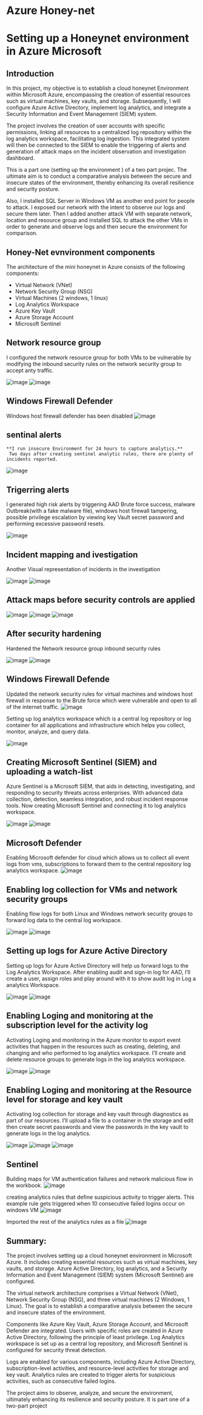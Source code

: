 # Azure Honey-net 
# Setting up a Honeynet environment in Azure Microsoft

## Introduction
 In this project, my objective is to establish a cloud honeynet Environment within Microsoft Azure, encompassing the creation of essential resources such as virtual machines, key vaults, and storage. Subsequently, I will configure Azure Active Directory, implement log analytics, and integrate a Security Information and Event Management (SIEM) system.

The project involves the creation of user accounts with specific permissions, linking all resources to a centralized log repository within the log analytics workspace, facilitating log ingestion. This integrated system will then be connected to the SIEM to enable the triggering of alerts and generation of attack maps on the incident observation and investigation dashboard.

This is a part one (setting up the environment ) of a two part projec. The ultimate aim is to conduct a comparative analysis between the secure and insecure states of the environment, thereby enhancing its overall resilience and security posture.

Also, I installed SQL Server in Windows VM as another end point for people to attack. I exposed our network with the intent to observe our logs and secure them later. Then I added     another attack VM with separate network, location and resource group and installed SQL to attack the other VMs in order to generate and observe logs and then secure the environment for comparison.


## Honey-Net evnvironment components
The architecture of the mini honeynet in Azure consists of the following components:

- Virtual Network (VNet)
- Network Security Group (NSG)
- Virtual Machines (2 windows, 1 linux)
- Log Analytics Workspace
- Azure Key Vault
- Azure Storage Account
- Microsoft Sentinel

## Network resource group
 I configured the network resource group for both VMs to be vulnerable by modifying the inbound security rules on the network security group to accept anty traffic. 
 
   ![image](https://github.com/dqoahmed/Web-Development/assets/156861134/092b7c80-9481-4a53-ac05-3e95ac6b17a2)
  ![image](https://github.com/dqoahmed/Web-Development/assets/156861134/581e5a81-b1e5-431c-aa79-6f1a3d9e9e4d)

  
 ## Windows Firewall Defender
   Windows host firewall defender has been disabled
  ![image](https://github.com/dqoahmed/Web-Development/assets/156861134/d82415c0-bc3f-4644-9eff-b8c0c8bfeeed)


## sentinal alerts
 	**I run insecure Environment for 24 hours to capture analytics.**
     Two days after creating sentinel analytic rules, there are plenty of incidents reported. 
 	
 ![image](https://github.com/dqoahmed/Web-Development/assets/156861134/e933f61e-e16f-4f31-aa1b-c6c8a2d86f79)

  
## Trigerring alerts

 I generated high risk alerts by triggering AAD Brute force success, malware Outbreak(with a fake malware file), windows host firewall tampering, possible privilege escalation by viewing key Vault secret password and performing excessive password resets.

  ![image](https://github.com/dqoahmed/Web-Development/assets/156861134/01e975e5-1ada-4edf-898b-dccde21d85ab)


## Incident mapping and ivestigation
 Another Visual representation of incidents in the investigation 
 
 ![image](https://github.com/dqoahmed/Web-Development/assets/156861134/81ef900b-44d9-4856-aa03-327854c554eb)
 ![image](https://github.com/dqoahmed/Web-Development/assets/156861134/16009069-f598-4aec-8f13-770ec66b4975)


## Attack maps before security controls are applied  

![image](https://github.com/dqoahmed/Web-Development/assets/156861134/5aa7ead7-4db9-463d-88f5-38c170b97d5b)
![image](https://github.com/dqoahmed/Web-Development/assets/156861134/f88a614f-fb98-4793-80c9-b3753ad37d09)
![image](https://github.com/dqoahmed/Web-Development/assets/156861134/a1c35147-6630-4cdc-8284-125926ae2cfa)


## After security hardening
Hardened the Network resource group inbound security rules

![image](https://github.com/dqoahmed/Web-Development/assets/156861134/095f5ae5-3720-429a-889f-6289261d35ed)
![image](https://github.com/dqoahmed/Web-Development/assets/156861134/e7473a73-a079-4e54-abf7-c0e7061517a1)

 ## Windows Firewall Defende
Updated the network security rules for virtual machines and windows host firewall in response to the Brute force which were vulnerable and open to all of the internet traffic.
![image](https://github.com/dqoahmed/Web-Development/assets/156861134/ba6e61f8-34b8-4ab2-a7af-9484e2215ed5)



  Setting up log analytics workspace which is a central log repository or log container for all applications and infrastructure which helps you collect, monitor, analyze, and query data.
  
  ![image](https://github.com/dqoahmed/Azure-Honey-Net-Proj/assets/156861134/f2f457b7-f45e-4e23-9c58-f56ecba0ee003f)

## Creating Microsoft Sentinel (SIEM) and uploading a watch-list

  Azure Sentinel is a Microsoft SIEM, that aids in detecting, investigating, and responding to security threats across enterprises. With advanced data collection, detection, seamless integration, and robust incident response tools.
  Now creating Microsoft Sentinel and connecting it to log analytics workspace. 

  ![image](https://github.com/dqoahmed/Azure-Honey-Net-Proj/assets/156861134/8986b80b-9ffb-4e91-8987-811cb1cec727)
  ![image](https://github.com/dqoahmed/Azure-Honey-Net-Proj/assets/156861134/03f8ee29-2bcc-419b-94f9-c4acbc538d33)

 

## Microsoft Defender
   Enabling Microsoft defender for cloud which allows us to collect all event logs from vms, subscriptions to forward them to the central repository log analytics workspace.
   ![image](https://github.com/dqoahmed/Azure-Honey-Net-Proj/assets/156861134/5cf2b470-8d8c-4759-8f4c-752b39a3e63f)

 
## 	Enabling log collection for VMs and network security groups

  Enabling flow logs for both Linux and Windows network security groups to forward log data to the central log workspace.
  
 ![image](https://github.com/dqoahmed/Azure-Honey-Net-Proj/assets/156861134/58a11530-3d6b-4443-a669-13b55383a92a)
 ![image](https://github.com/dqoahmed/Azure-Honey-Net-Proj/assets/156861134/0f219196-28b9-42dc-84c5-7926bb3c9610)
 
 ## Setting up logs for Azure Active Directory
 
  Setting up logs for Azure Active Directory will help us forward logs to the Log Analytics Workspace. After enabling audit and sign-in log for AAD, I’ll create a user, assign roles and play around with it to show audit log in Log    a analytics Workspace.
  
  ![image](https://github.com/dqoahmed/Azure-Honey-Net-Proj/assets/156861134/4cec27d0-9447-4c4b-800c-fca4d822cc63)
  ![image](https://github.com/dqoahmed/Azure-Honey-Net-Proj/assets/156861134/ddb26204-c7d6-4fc7-a003-90f6f122c92b)


 ## 	Enabling Loging and monitoring at the subscription level for the activity log
 
  Activating Loging and monitoring in the Azure monitor to export event activities that happen in the resources such as creating, deleting, and changing and who performed to log analytics workspace. I’ll create and delete resource 
  groups  to generate logs in the log analytics workspace. 
  
 ![image](https://github.com/dqoahmed/Azure-Honey-Net-Proj/assets/156861134/f4eb06ab-3dbb-4d09-b36c-4ba2d5df5d78)
 ![image](https://github.com/dqoahmed/Azure-Honey-Net-Proj/assets/156861134/c3401d2e-a03f-448a-a928-92d7e1b6bcb0)


## Enabling Loging and monitoring at the Resource level for storage and key vault

 Activating log collection for storage and key vault through diagnostics as part of our resources. I’ll upload a file to a container in the storage and edit then create secret passwords and view the passwords in the key vault to         generate logs in the log analytics.

![image](https://github.com/dqoahmed/Azure-Honey-Net-Proj/assets/156861134/c74e43f1-5ad3-43ee-9392-f8220a6fdaf5)
![image](https://github.com/dqoahmed/Azure-Honey-Net-Proj/assets/156861134/1b2c84f6-3c5f-48c4-9bd8-ecc7d6aaba26)
![image](https://github.com/dqoahmed/Azure-Honey-Net-Proj/assets/156861134/1ab6f5fb-c29b-4fe9-896f-e7632660d4ab)


## Sentinel

Building maps for VM authentication failures and network malicious flow in the workbook.
![image](https://github.com/dqoahmed/Azure-Honey-Net-Proj/assets/156861134/39647db5-e054-442a-afcb-332bb4caab52)


creating analytics rules that define suspicious activity to trigger alerts. This example rule gets triggered when 10 consecutive failed logins occur on windows VM
![image](https://github.com/dqoahmed/Azure-Honey-Net-Proj/assets/156861134/cc64781d-3cc7-48cd-95bd-d242c6b977dc)

Imported the rest of the analytics rules as a file
![image](https://github.com/dqoahmed/Azure-Honey-Net-Proj/assets/156861134/53cec3ba-ea9a-4867-a407-74bac55388f5)


## Summary:

The project involves setting up a cloud honeynet environment in Microsoft Azure. It includes creating essential resources such as virtual machines, key vaults, and storage. Azure Active Directory, log analytics, and a Security Information and Event Management (SIEM) system (Microsoft Sentinel) are configured.

The virtual network architecture comprises a Virtual Network (VNet), Network Security Group (NSG), and three virtual machines (2 Windows, 1 Linux). The goal is to establish a comparative analysis between the secure and insecure states of the environment.

Components like Azure Key Vault, Azure Storage Account, and Microsoft Defender are integrated. Users with specific roles are created in Azure Active Directory, following the principle of least privilege. Log Analytics workspace is set up as a central log repository, and Microsoft Sentinel is configured for security threat detection.

Logs are enabled for various components, including Azure Active Directory, subscription-level activities, and resource-level activities for storage and key vault. Analytics rules are created to trigger alerts for suspicious activities, such as consecutive failed logins.

The project aims to observe, analyze, and secure the environment, ultimately enhancing its resilience and security posture. It is part one of a two-part project

